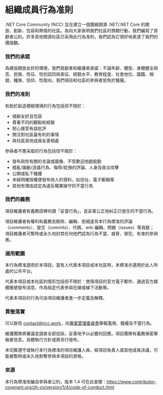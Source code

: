 # 組織成員行為准則

.NET Core Community (NCC) 旨在建立一個圍繞開源 .NET/.NET Core 的開放、創新、包容和熱情的社區。為向大家表明我們社區的預期行動，我們編寫了貢獻者公約。許多其他開源社區已采用此行為准則，我們認為它很好地表達了我們的價值觀。

### 我們的承諾

為建設開放友好的環境，我們貢獻者和維護者承諾：不論年齡、體型、身體健全與否、民族、性征、性別認同與表征、經驗水平、教育程度、社會地位、國籍、相貌、種族、信仰、性取向，我們項目和社區的參與者皆免於騷擾。

### 我們的准則

有助於創造積極環境的行為包括但不限於：

- 措辭友好且包容
- 尊重不同的觀點和經驗
- 耐心接受有益批評
- 關注對社區最有利的事情
- 與社區其他成員友善相處

參與者不應采取的行為包括但不限於：

- 發布與性有關的言論或圖像、不受歡迎地獻殷勤
- 搗亂/煽動/造謠行為、侮辱/貶損的評論、人身及政治攻擊
- 公開或私下騷擾
- 未經明確授權便發布他人的資料，如住址、電子郵箱等
- 其他有理由認定為違反職業操守的不當行為

### 我們的義務

項目維護者有義務詮釋何謂「妥當行為」，並妥善公正地糾正已發生的不當行為。

項目維護者有權利和義務去刪除、編輯、拒絕違背本行為標准的評論（comments）、提交（commits）、代碼、wiki 編輯、問題（issues）等貢獻；項目維護者可暫時或永久地封禁任何他們認為行為不當、威脅、冒犯、有害的參與者。

### 適用範圍

本行為標准適用於本項目。當有人代表本項目或本社區時，本標准亦適用於此人所處的公共平台。

代表本項目或本社區的情形包括但不限於：使用項目的官方電子郵件、通過官方媒體賬號發布消息、作為指定代表參與在線或線下活動等。

代表本項目的行為可由項目維護者進一步定義及解釋。

### 貫徹落實

可以致信 [contact@ncc.work](contact@ncc.work)，向[專案管理委員會](https://ncc.work/people/project-management-committee)舉報濫用、騷擾及不當行為。

維護團隊將審議並調查全部投訴，妥善地予以必要的回應。項目團隊有義務保密舉報者信息。具體執行方針或將另行發布。

未切實遵守或執行本行為標准的項目維護人員，經項目負責人或其他成員決議，可能被暫時或永久地剝奪參與本項目的資格。

### 來源

本行為標准改編自參與者公約，版本 1.4 可在此查閱：https://www.contributor-covenant.org/zh-cn/version/1/4/code-of-conduct.html
